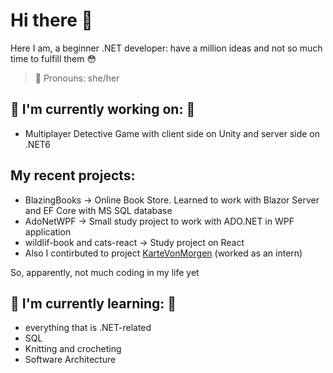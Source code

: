 # Hi there 👋

Here I am, a beginner .NET developer: have a million ideas and not so much time to fulfill them 😳

> 🐸 Pronouns: she/her

## 🥸 I'm currently working on: 🥸
- Multiplayer Detective Game with client side on Unity and server side on .NET6

## My recent projects:
- BlazingBooks -> Online Book Store. Learned to work with Blazor Server and EF Core with MS SQL database
- AdoNetWPF -> Small study project to work with ADO.NET in WPF application
- wildlif-book and cats-react -> Study project on React
- Also I contirbuted to project [KarteVonMorgen](https://github.com/kartevonmorgen/kartevonmorgen.ts/) (worked as an intern)

So, apparently, not much coding in my life yet

## 🦐 I'm currently learning: 🦐
- everything that is .NET-related
- SQL
- Knitting and crocheting
- Software Architecture

<!--
**astrology-noob/astrology-noob** is a ✨ _special_ ✨ repository because its `README.md` (this file) appears on your GitHub profile.

Here are some ideas to get you started:

- 🔭 I’m currently working on ...
- 🌱 I’m currently learning ...
- 👯 I’m looking to collaborate on ...
- 🤔 I’m looking for help with ...
- 💬 Ask me about ...
- 📫 How to reach me: ...
- 😄 Pronouns: ...
- ⚡ Fun fact: ...
-->

